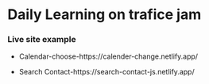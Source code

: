 # Daily Learning on trafice jam<br>
### Live site example<br>
- <p>Calendar-choose-https://calender-change.netlify.app/</p>
- <p>Search Contact-https://search-contact-js.netlify.app/</p>

